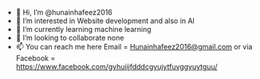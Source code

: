 - 👋 Hi, I’m @hunainhafeez2016
- 👀 I’m interested in Website development and also in AI
- 🌱 I’m currently learning machine learning
- 💞️ I’m looking to collaborate none
- 📫 You can reach me here 
Email = Hunainhafeez2016@gmail.com 
or via 
Facebook = https://www.facebook.com/gyhuiijfdddcgyujytfuvggyuytguu/ 

<!---
hunainhafeez2016/hunainhafeez2016 is a ✨ special ✨ repository because its `README.md` (this file) appears on your GitHub profile.
You can click the Preview link to take a look at your changes.
--->
